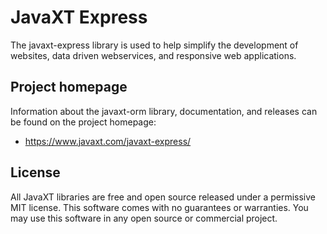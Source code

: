 # JavaXT Express
The javaxt-express library is used to help simplify the development of websites, data driven webservices, and responsive web applications.

## Project homepage
Information about the javaxt-orm library, documentation, and releases can be found on the project homepage:
 - <a href="https://www.javaxt.com/javaxt-express/">https://www.javaxt.com/javaxt-express/</a>

## License
All JavaXT libraries are free and open source released under a permissive MIT license. This software comes with no guarantees or warranties. You may use this software in any open source or commercial project. 
